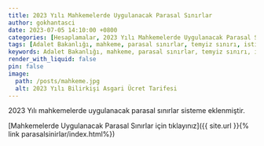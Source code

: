 ```yaml
---
title: 2023 Yılı Mahkemelerde Uygulanacak Parasal Sınırlar
author: gokhantasci
date: 2023-07-05 14:10:00 +0800
categories: [Hesaplamalar, 2023 Yılı Mahkemelerde Uygulanacak Parasal Sınırlar]
tags: [Adalet Bakanlığı, mahkeme, parasal sınırlar, temyiz sınırı, istinaf sınırı, tek hakim sınırı, ticaret mahkemesi, 2023, adliyeci]
keywords: Adalet Bakanlığı, mahkeme, parasal sınırlar, temyiz sınırı, istinaf sınırı, tek hakim sınırı, ticaret mahkemesi, 2023, adliyeci
render_with_liquid: false
pin: false
image:
  path: /posts/mahkeme.jpg
  alt: 2023 Yılı Bilirkişi Asgari Ücret Tarifesi
---
```


2023 Yılı mahkemelerde uygulanacak parasal sınırlar sisteme eklenmiştir. 


[Mahkemelerde Uygulanacak Parasal Sınırlar için tıklayınız]({{ site.url }}{% link parasalsinirlar/index.html%})